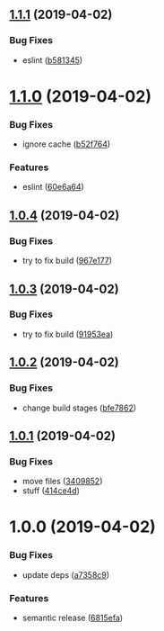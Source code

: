 ## [1.1.1](https://github.com/SimonSiefke/transparent-observables/compare/v1.1.0...v1.1.1) (2019-04-02)


### Bug Fixes

* eslint ([b581345](https://github.com/SimonSiefke/transparent-observables/commit/b581345))

# [1.1.0](https://github.com/SimonSiefke/transparent-observables/compare/v1.0.6...v1.1.0) (2019-04-02)


### Bug Fixes

* ignore cache ([b52f764](https://github.com/SimonSiefke/transparent-observables/commit/b52f764))


### Features

* eslint ([60e6a64](https://github.com/SimonSiefke/transparent-observables/commit/60e6a64))

## [1.0.4](https://github.com/SimonSiefke/transparent-observables/compare/v1.0.3...v1.0.4) (2019-04-02)


### Bug Fixes

* try to fix build ([967e177](https://github.com/SimonSiefke/transparent-observables/commit/967e177))

## [1.0.3](https://github.com/SimonSiefke/transparent-observables/compare/v1.0.2...v1.0.3) (2019-04-02)


### Bug Fixes

* try to fix build ([91953ea](https://github.com/SimonSiefke/transparent-observables/commit/91953ea))

## [1.0.2](https://github.com/SimonSiefke/transparent-observables/compare/v1.0.1...v1.0.2) (2019-04-02)


### Bug Fixes

* change build stages ([bfe7862](https://github.com/SimonSiefke/transparent-observables/commit/bfe7862))

## [1.0.1](https://github.com/SimonSiefke/transparent-observables/compare/v1.0.0...v1.0.1) (2019-04-02)


### Bug Fixes

* move files ([3409852](https://github.com/SimonSiefke/transparent-observables/commit/3409852))
* stuff ([414ce4d](https://github.com/SimonSiefke/transparent-observables/commit/414ce4d))

# 1.0.0 (2019-04-02)


### Bug Fixes

* update deps ([a7358c9](https://github.com/SimonSiefke/transparent-observables/commit/a7358c9))


### Features

* semantic release ([6815efa](https://github.com/SimonSiefke/transparent-observables/commit/6815efa))
